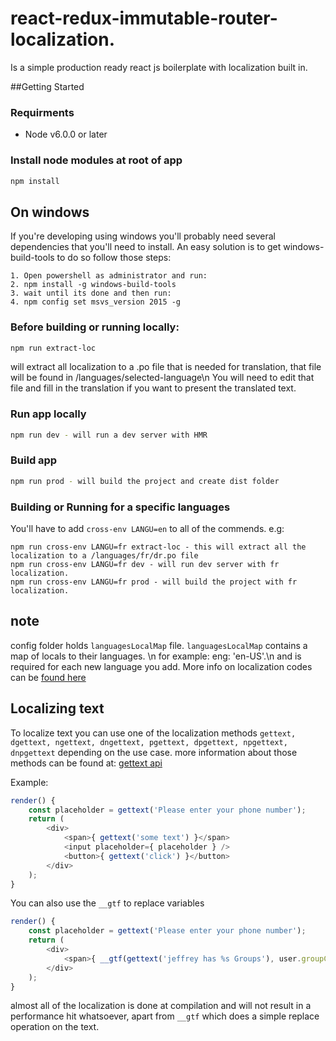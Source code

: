 # react-redux-immutable-router-localization.
Is a simple production ready react js boilerplate with localization built in.

##Getting Started

### Requirments
 - Node v6.0.0 or later

### Install node modules at root of app
```bash
npm install
```

## On windows 
If you're developing using windows you'll probably need several dependencies that you'll need to install.
An easy solution is to get windows-build-tools to do so follow those steps:

```
1. Open powershell as administrator and run:
2. npm install -g windows-build-tools
3. wait until its done and then run:
4. npm config set msvs_version 2015 -g
```

### Before building or running locally:
```bash
npm run extract-loc
```
will extract all localization to a .po file that is needed for translation, that file will be found in /languages/selected-language\n
You will need to edit that file and fill in the translation if you want to present the translated text.

### Run app locally
```bash
npm run dev - will run a dev server with HMR
```

### Build app
```bash
npm run prod - will build the project and create dist folder
```

### Building or Running for a specific languages
You'll have to add `cross-env LANGU=en` to all of the commends.
e.g:

```
npm run cross-env LANGU=fr extract-loc - this will extract all the localization to a /languages/fr/dr.po file 
npm run cross-env LANGU=fr dev - will run dev server with fr localization.
npm run cross-env LANGU=fr prod - will build the project with fr localization.
```

## note
config folder holds `languagesLocalMap` file. `languagesLocalMap` contains a map of locals to their languages. \n
for example: eng: 'en-US'.\n
and is required for each new language you add. More info on localization codes can be [found here](https://en.wikipedia.org/wiki/Language_localisation)

## Localizing text
To localize text you can use one of the localization methods 
`gettext, dgettext, ngettext, dngettext, pgettext, dpgettext, npgettext, dnpgettext`
depending on the use case. more information about those methods can be found at: [gettext api](https://github.com/alexanderwallin/node-gettext#api)

Example: 
```javascript
render() {
	const placeholder = gettext('Please enter your phone number');
	return (
		<div>
			<span>{ gettext('some text') }</span>
			<input placeholder={ placeholder } />
			<button>{ gettext('click') }</button>
		</div>
	);
}
```

You can also use the `__gtf` to replace variables
```javascript
render() {
	const placeholder = gettext('Please enter your phone number');
	return (
		<div>
			<span>{ __gtf(gettext('jeffrey has %s Groups'), user.groupCount) }</span>
		</div>
	);
}
```

almost all of the localization is done at compilation and will not result in a performance hit whatsoever,
apart from `__gtf` which does a simple replace operation on the text. 